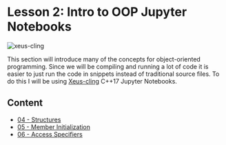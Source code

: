 # Lesson 2: Intro to OOP Jupyter Notebooks

![xeus-cling](https://github.com/jupyter-xeus/xeus-cling/blob/master/docs/source/xeus-cling.svg)

This section will introduce many of the concepts for object-oriented programming. Since we will be compiling and running a lot of code it is easier to just run the code in snippets instead of traditional source files. To do this I will be using [Xeus-cling](https://github.com/jupyter-xeus/xeus-cling) C++17 Jupyter Notebooks. 

## Content 

- [04 - Structures](./04-structures.ipynb)
- [05 - Member Initialization](./05-member-initialization.ipynb)
- [06 - Access Specifiers](./06-access-specifiers.ipynb)